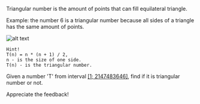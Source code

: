 Triangular number is the amount of points that can fill equilateral triangle. 

Example: the number 6 is a triangular number because all sides of a triangle has the same amount of points.

![alt text](http://puu.sh/nmoHB/4204fecf5d.png)

```
Hint!
T(n) = n * (n + 1) / 2,
n - is the size of one side.
T(n) - is the triangular number.
```

Given a number 'T' from interval <u>[1; 2147483646]</u>, find if it is triangular number or not.

Appreciate the feedback!
